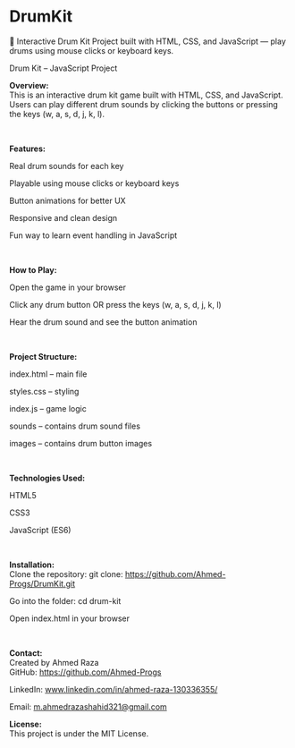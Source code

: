 # DrumKit
🎵 Interactive Drum Kit Project built with HTML, CSS, and JavaScript — play drums using mouse clicks or keyboard keys.

Drum Kit – JavaScript Project

**Overview:**<br>
This is an interactive drum kit game built with HTML, CSS, and JavaScript.
Users can play different drum sounds by clicking the buttons or pressing the keys (w, a, s, d, j, k, l).

<br>

**Features:**<br>

Real drum sounds for each key

Playable using mouse clicks or keyboard keys

Button animations for better UX

Responsive and clean design

Fun way to learn event handling in JavaScript

<br>

**How to Play:**<br>

Open the game in your browser

Click any drum button OR press the keys (w, a, s, d, j, k, l)

Hear the drum sound and see the button animation

<br>

**Project Structure:**<br>

index.html – main file

styles.css – styling

index.js – game logic

sounds – contains drum sound files

images – contains drum button images

<br>

**Technologies Used:**<br>

HTML5

CSS3

JavaScript (ES6)

<br>

**Installation:**<br>
Clone the repository:
git clone: https://github.com/Ahmed-Progs/DrumKit.git

Go into the folder:
cd drum-kit

Open index.html in your browser

<br>

**Contact:**<br>
Created by Ahmed Raza <br>
GitHub: https://github.com/Ahmed-Progs

LinkedIn: www.linkedin.com/in/ahmed-raza-130336355/

Email: m.ahmedrazashahid321@gmail.com
<br>

**License:**<br>
This project is under the MIT License.
